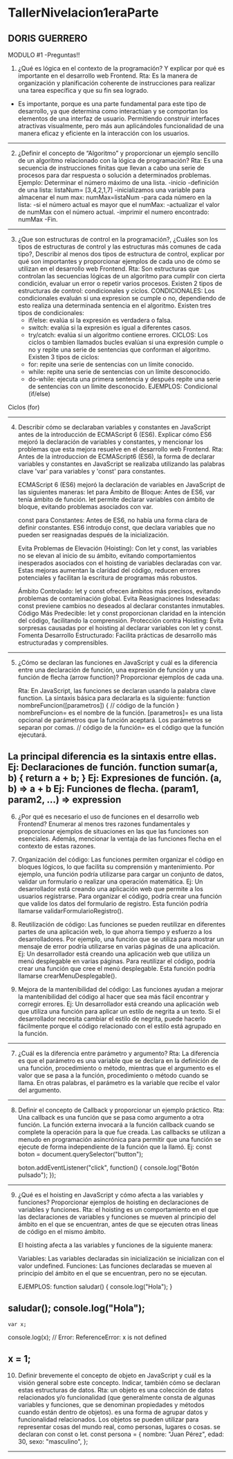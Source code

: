 # TallerNivelacion1eraParte
DORIS GUERRERO
-----------------------------------------------------------------------------------------------------------------------------------------------------------------------------------
MODULO #1 -Preguntas!!

1.	¿Qué es lógica en el contexto de la programación? Y explicar por qué es importante en el desarrollo web Frontend.
  Rta: Es la manera de organización y planificación coherente de instrucciones para realizar una tarea específica y que su fin sea logrado.
  -	Es importante, porque es una parte fundamental para este tipo de desarrollo, ya que determina como interactúan y se comportan los elementos de una interfaz de usuario.
  Permitiendo construir interfaces atractivas visualmente, pero más aun aplicándoles funcionalidad de una manera eficaz y eficiente en la interacción con los usuarios.
-----------------------------------------------------------------------------------------------------------------------------------------------------------------------------------
2.	¿Definir el concepto de “Algoritmo” y proporcionar un ejemplo sencillo de un algoritmo relacionado con la lógica de programación?
  Rta: Es una secuencia de instrucciones finitas que llevan a cabo una serie de procesos para dar respuesta o solución a determinados problemas.
  Ejemplo:
  Determinar el número máximo de una lista.
  -inicio
  -definición de una lista: listaNum= [3,4,2,1,7]
  -inicializamos una variable para almacenar el num max: numMax=listaNum
  -para cada número en la lista:
	  -si el número actual es mayor que el numMax:
		  -actualizar el valor de numMax con el número actual.
  -imprimir el numero encontrado: numMax
  -Fin.
-----------------------------------------------------------------------------------------------------------------------------------------------------------------------------------
3. ¿Que son estructuras de control en la programación?, ¿Cuáles  son  los  tipos  de estructuras de control y las estructuras más comunes de cada tipo?, Describir al menos 
  dos  tipos  de  estructura  de  control,  explicar  por  qué  son  importantes  y  proporcionar ejemplos de cada uno de cómo se utilizan en el desarrollo web Frontend.
  Rta: Son estructuras que controlan las secuencias lógicas de un algoritmo para cumplir con cierta condición, evaluar un error o repetir varios procesos.
  Existen 2 tipos de estructuras de control: condicionales y ciclos.
  CONDICIONALES:
  Los condicionales evaluán si una expresion se cumple o no, dependiendo de esto realiza una determinada sentencia en el algoritmo.
  Existen tres tipos de condicionales:
    * if/else: evalúa si la expresión es verdadera o falsa.
    * switch: evalúa si la expresión es igual a diferentes casos.
    * try/catch: evalúa si un algoritmo contiene errores.
  CICLOS:
  Los ciclos o tambien llamados bucles evalúan si una expresión  cumple o no y repite una serie de sentencias que conforman el algoritmo.
  Existen 3 tipos de ciclos:
    * for: repite una serie de sentencias con un límite conocido.
    * while: repite una serie de sentencias con un límite desconocido.
    * do-while: ejecuta una primera sentencia y después repite una serie de sentencias con un límite desconocido.
  EJEMPLOS:
  Condicional (if/else)

<script>
  var usuarioConectado = true;
  
  if (usuarioConectado) {
    document.write("<p>Bienvenido, usuario. ¡Disfruta de tu experiencia!</p>");
  } else {
    document.write("<p>Por favor, inicia sesión para acceder a todas las funciones.</p>");
  }
</script>

Ciclos (for)

<script>
  // Estructura de ciclos para generar una lista de números
  document.write("<ul>");
  for (var i = 1; i <= 5; i++) {
    document.write("<li>Número " + i + "</li>");
  }
  document.write("</ul>");
</script>
-----------------------------------------------------------------------------------------------------------------------------------------------------------------------------------
4. Describir cómo se declaraban variables y constantes en JavaScript antes de la introducción de ECMAScript 6 (ES6). Explicar cómo ES6 mejoró la declaración de 
   variables y constantes, y mencionar los problemas que esta mejora resuelve en el desarrollo web Frontend.
   Rta:
   Antes de la introduccion de ECMAScript6 (ES6), la forma de declarar variables y constantes en JavaScript se realizaba utilizando las palabras clave 'var' para variables y 'const' 
   para constantes.
   
   ECMAScript 6 (ES6) mejoró la declaración de variables en JavaScript de las siguientes maneras:
   let para Ámbito de Bloque:
      Antes de ES6, var tenía ámbito de función. let permite declarar variables con ámbito de bloque, evitando problemas asociados con var.
   
   const para Constantes:
      Antes de ES6, no había una forma clara de definir constantes. ES6 introdujo const, que declara variables que no pueden ser reasignadas después de la inicialización.

   Evita Problemas de Elevación (Hoisting):
      Con let y const, las variables no se elevan al inicio de su ámbito, evitando comportamientos inesperados asociados con el hoisting de variables declaradas con var.
      Estas mejoras aumentan la claridad del código, reducen errores potenciales y facilitan la escritura de programas más robustos.

   Ámbito Controlado:
      let y const ofrecen ámbitos más precisos, evitando problemas de contaminación global.
   Evita Reasignaciones Indeseadas:
      const previene cambios no deseados al declarar constantes inmutables.
   Código Más Predecible:
      let y const proporcionan claridad en la intención del código, facilitando la comprensión.
   Protección contra Hoisting:
      Evita sorpresas causadas por el hoisting al declarar variables con let y const.
   Fomenta Desarrollo Estructurado:
      Facilita prácticas de desarrollo más estructuradas y comprensibles.
-----------------------------------------------------------------------------------------------------------------------------------------------------------------------------------
5. ¿Cómo  se  declaran  las  funciones  en  JavaScript  y  cuál  es  la  diferencia  entre  una 
   declaración  de  función,  una  expresión  de  función  y  una  función  de  flecha  (arrow 
   function)? Proporcionar ejemplos de cada una.

   Rta: 
   En JavaScript, las funciones se declaran usando la palabra clave function. La sintaxis básica para declararla es la siguiente:
   function nombreFuncion([parametros]) {
  // código de la función
}
nombreFuncion= es el nombre de la función.
[parametros]= es una lista opcional de parámetros que la función aceptará. Los parámetros se separan por comas.
// código de la función= es el código que la función ejecutará.

La principal diferencia es la sintaxis entre ellas.
Ej: Declaraciones de función.
    function sumar(a, b) {
  return a + b;
}
Ej: Expresiones de función.
    (a, b) => a + b
Ej: Funciones de flecha.
    (param1, param2, ...) => expression
-----------------------------------------------------------------------------------------------------------------------------------------------------------------------------------
6. ¿Por qué es necesario el uso de funciones en el desarrollo web Frontend? Enumerar al 
menos tres razones fundamentales y proporcionar ejemplos de situaciones en las que 
las funciones son esenciales. Además, mencionar la ventaja de las funciones flecha en 
el contexto de estas razones.

1. Organización del código:
   Las funciones permiten organizar el código en bloques lógicos, lo que facilita su comprensión y mantenimiento. Por ejemplo, una función podría utilizarse para cargar un conjunto de 
   datos, validar un formulario o realizar una operación matemática.
   Ej:
      Un desarrollador está creando una aplicación web que permite a los usuarios registrarse. Para organizar el código, podría crear una función que valide los datos del formulario de 
      registro. Esta función podría llamarse validarFormularioRegistro().
3. Reutilización de código:
   Las funciones se pueden reutilizar en diferentes partes de una aplicación web, lo que ahorra tiempo y esfuerzo a los desarrolladores. Por ejemplo, una 
   función que se utiliza para mostrar un mensaje de error podría utilizarse en varias páginas de una aplicación.
   Ej:
      Un desarrollador está creando una aplicación web que utiliza un menú desplegable en varias páginas. Para reutilizar el código, podría crear una función que cree el menú 
      desplegable. Esta función podría llamarse crearMenuDesplegable().
5. Mejora de la mantenibilidad del código: Las funciones ayudan a mejorar la mantenibilidad del código al hacer que sea más fácil encontrar y corregir errores.
   Ej:
      Un desarrollador está creando una aplicación web que utiliza una función para aplicar un estilo de negrita a un texto. Si el desarrollador necesita cambiar el estilo de negrita, 
      puede hacerlo fácilmente porque el código relacionado con el estilo está agrupado en la función.
-----------------------------------------------------------------------------------------------------------------------------------------------------------------------------------
7. ¿Cuál es la diferencia entre parámetro y argumento?
    Rta:
    La diferencia es que el parámetro es una variable que se declara en la definición de una función, procedimiento o método, mientras que el argumento es 
    el valor que se pasa a la función, procedimiento o método cuando se llama.
    En otras palabras, el parámetro es la variable que recibe el valor del argumento.
-----------------------------------------------------------------------------------------------------------------------------------------------------------------------------------
8. Definir el concepto de Callback y proporcionar un ejemplo práctico.
   Rta:
   Una callback es una función que se pasa como argumento a otra función. La función externa invocará a la función callback cuando se complete la operación para la que fue creada.
   Las callbacks se utilizan a menudo en programación asincrónica para permitir que una función se ejecute de forma independiente de la función que la llamó.
   Ej:
      const boton = document.querySelector("button");

      boton.addEventListener("click", function() {
         console.log("Botón pulsado");
      });
-----------------------------------------------------------------------------------------------------------------------------------------------------------------------------------
9. ¿Qué  es  el  hoisting  en  JavaScript  y  cómo  afecta  a  las  variables  y  funciones? 
   Proporcionar ejemplos de hoisting en declaraciones de variables y funciones.
   Rta:
   el hoisting es un comportamiento en el que las declaraciones de variables y funciones se mueven al principio del ámbito en el que se encuentran, antes de que se ejecuten otras 
   líneas de código en el mismo ámbito.
   
   El hoisting afecta a las variables y funciones de la siguiente manera:

   Variables: Las variables declaradas sin inicialización se inicializan con el valor undefined.
   Funciones: Las funciones declaradas se mueven al principio del ámbito en el que se encuentran, pero no se ejecutan.

   EJEMPLOS:
   	function saludar() {
  console.log("Hola");
}

saludar();
console.log("Hola");
-----------------------------------
	var x;
console.log(x); // Error: ReferenceError: x is not defined

x = 1;
-----------------------------------------------------------------------------------------------------------------------------------------------------------------------------------
10.  Definir brevemente el concepto de objeto en JavaScript y cuál es la visión general sobre este concepto. Indicar, también cómo se declaran estas estructuras de datos.
     Rta:
     un objeto es una colección de datos relacionados y/o funcionalidad (que generalmente consta de algunas variables y funciones, que se denominan propiedades y métodos cuando están 
     dentro de objetos).
     es una forma de agrupar datos y funcionalidad relacionados. Los objetos se pueden utilizar para representar cosas del mundo real, como personas, lugares o cosas.
     se declaran con const o let.
     const persona = {
  	nombre: "Juan Pérez",
  	edad: 30,
  	sexo: "masculino",
	  };
-----------------------------------------------------------------------------------------------------------------------------------------------------------------------------------







